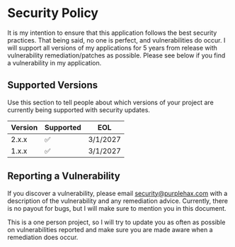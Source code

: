 # Security Policy
It is my intention to ensure that this application follows the best security practices. That being said, no one is perfect, and vulnerabilities do occur. I will support all versions
of my applications for 5 years from release with vulnerability remediation/patches as possible. Please see below if you find a vulnerability in my application. 

## Supported Versions

Use this section to tell people about which versions of your project are
currently being supported with security updates.

| Version | Supported          | EOL|
| ------- | ------------------ |----|
| 2.x.x   | :white_check_mark: |3/1/2027|
| 1.x.x   | :white_check_mark: |3/1/2027|             |

## Reporting a Vulnerability

If you discover a vulnerability, please email security@purplehax.com with a description of the vulnerability and any remediation advice. Currently, there is no
payout for bugs, but I will make sure to mention you in this document. 

This is a one person project, so I will try to update you as often as possible on vulnerabilities reported and make sure you are made aware when a remediation does occur. 
